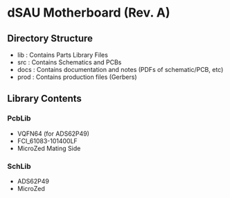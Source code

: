 # dSAU Motherboard (Rev. A)

## Directory Structure

- lib     : Contains Parts Library Files
- src     : Contains Schematics and PCBs
- docs    : Contains documentation and notes (PDFs of schematic/PCB, etc)
- prod    : Contains production files (Gerbers)

## Library Contents

### PcbLib

- VQFN64 (for ADS62P49)
- FCI_61083-101400LF
- MicroZed Mating Side

### SchLib

- ADS62P49
- MicroZed